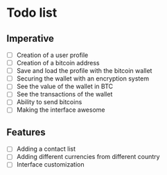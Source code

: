 # Todo list

## Imperative
- [ ] Creation of a user profile
- [ ] Creation of a bitcoin address
- [ ] Save and load the profile with the bitcoin wallet
- [ ] Securing the wallet with an encryption system
- [ ] See the value of the wallet in BTC
- [ ] See the transactions of the wallet
- [ ] Ability to send bitcoins
- [ ] Making the interface awesome

## Features
- [ ] Adding a contact list
- [ ] Adding different currencies from different country
- [ ] Interface customization
